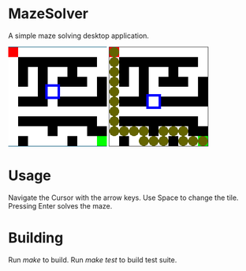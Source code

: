 # MazeSolver
A simple maze solving desktop application.

![image](/unsolved.png)
![image](/solved.png)
# Usage
Navigate the Cursor with the arrow keys. Use Space to change the tile. Pressing Enter solves the maze.

# Building
Run _make_ to build. Run _make test_ to build test suite.
